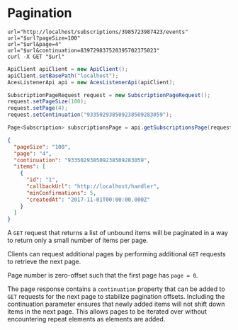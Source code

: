 
# Pagination

```shell
url="http://localhost/subscriptions/3985723987423/events"
url="$url?pageSize=100"
url="$url&page=4"
url="$url&continuation=839729837520395702375023"
curl -X GET "$url"  
```

```java
ApiClient apiClient = new ApiClient();
apiClient.setBasePath("localhost");
AcesListenerApi api = new AcesListenerApi(apiClient);

SubscriptionPageRequest request = new SubscriptionPageRequest();
request.setPageSize(100);
request.setPage(4);
request.setContinuation("933502938509238509283059");

Page<Subscription> subscriptionsPage = api.getSubscriptionsPage(request);
```

```json
{
  "pageSize": "100",
  "page": "4",
  "continuation": "933502938509238509283059",
  "items": [
    {
      "id": "1",
      "callbackUrl": "http://localhost/handler",
      "minConfirmations": 5,
      "createdAt": "2017-11-01T00:00:00.000Z"
    }
  ]
}
```

A `GET` request that returns a list of unbound items will be paginated
in a way to return only a small number of items per page.

Clients can request additional pages by performing additional `GET`
requests to retrieve the next page.

Page number is zero-offset such that the first page has `page = 0`.

The page response contains a `continuation` property that can be added
to `GET` requests for the next page to stabilize pagination offsets.
Including the continuation parameter ensures that newly added items
will not shift down items in the next page. This allows pages to be
iterated over without encountering repeat elements as elements are
added.

